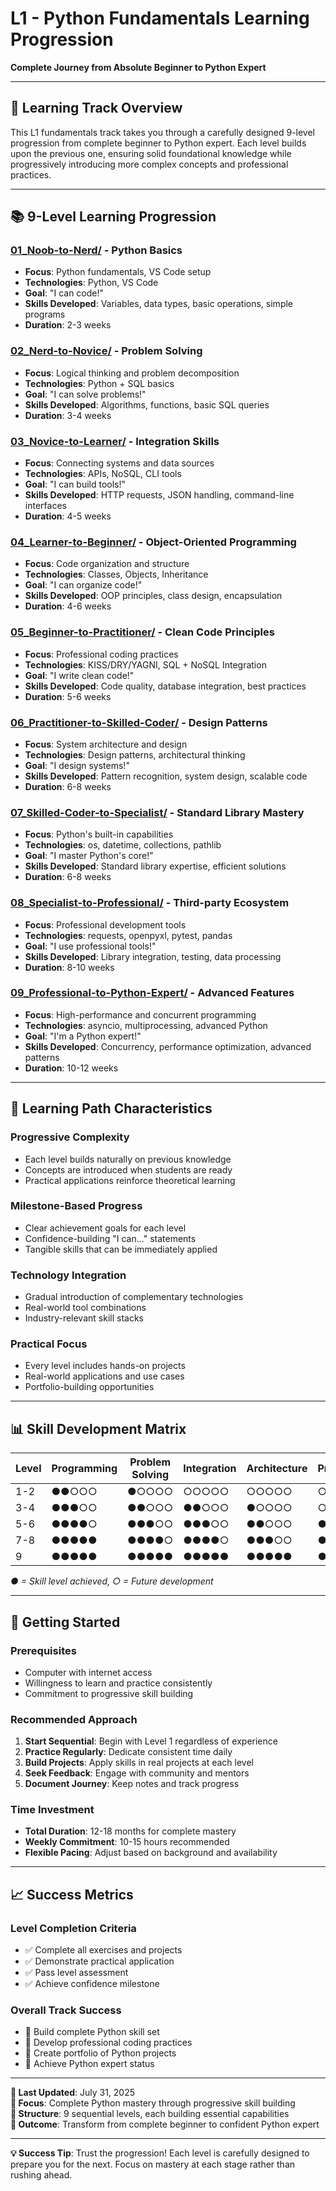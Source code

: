 # L1 - Python Fundamentals Learning Progression

**Complete Journey from Absolute Beginner to Python Expert**

---

## 🎯 Learning Track Overview

This L1 fundamentals track takes you through a carefully designed 9-level progression from complete beginner to Python expert. Each level builds upon the previous one, ensuring solid foundational knowledge while progressively introducing more complex concepts and professional practices.

---

## 📚 9-Level Learning Progression

### **[01_Noob-to-Nerd/](01_Noob-to-Nerd/)** - Python Basics
- **Focus**: Python fundamentals, VS Code setup
- **Technologies**: Python, VS Code
- **Goal**: "I can code!"
- **Skills Developed**: Variables, data types, basic operations, simple programs
- **Duration**: 2-3 weeks

### **[02_Nerd-to-Novice/](02_Nerd-to-Novice/)** - Problem Solving
- **Focus**: Logical thinking and problem decomposition
- **Technologies**: Python + SQL basics
- **Goal**: "I can solve problems!"
- **Skills Developed**: Algorithms, functions, basic SQL queries
- **Duration**: 3-4 weeks

### **[03_Novice-to-Learner/](03_Novice-to-Learner/)** - Integration Skills
- **Focus**: Connecting systems and data sources
- **Technologies**: APIs, NoSQL, CLI tools
- **Goal**: "I can build tools!"
- **Skills Developed**: HTTP requests, JSON handling, command-line interfaces
- **Duration**: 4-5 weeks

### **[04_Learner-to-Beginner/](04_Learner-to-Beginner/)** - Object-Oriented Programming
- **Focus**: Code organization and structure
- **Technologies**: Classes, Objects, Inheritance
- **Goal**: "I can organize code!"
- **Skills Developed**: OOP principles, class design, encapsulation
- **Duration**: 4-6 weeks

### **[05_Beginner-to-Practitioner/](05_Beginner-to-Practitioner/)** - Clean Code Principles
- **Focus**: Professional coding practices
- **Technologies**: KISS/DRY/YAGNI, SQL + NoSQL Integration
- **Goal**: "I write clean code!"
- **Skills Developed**: Code quality, database integration, best practices
- **Duration**: 5-6 weeks

### **[06_Practitioner-to-Skilled-Coder/](06_Practitioner-to-Skilled-Coder/)** - Design Patterns
- **Focus**: System architecture and design
- **Technologies**: Design patterns, architectural thinking
- **Goal**: "I design systems!"
- **Skills Developed**: Pattern recognition, system design, scalable code
- **Duration**: 6-8 weeks

### **[07_Skilled-Coder-to-Specialist/](07_Skilled-Coder-to-Specialist/)** - Standard Library Mastery
- **Focus**: Python's built-in capabilities
- **Technologies**: os, datetime, collections, pathlib
- **Goal**: "I master Python's core!"
- **Skills Developed**: Standard library expertise, efficient solutions
- **Duration**: 6-8 weeks

### **[08_Specialist-to-Professional/](08_Specialist-to-Professional/)** - Third-party Ecosystem
- **Focus**: Professional development tools
- **Technologies**: requests, openpyxl, pytest, pandas
- **Goal**: "I use professional tools!"
- **Skills Developed**: Library integration, testing, data processing
- **Duration**: 8-10 weeks

### **[09_Professional-to-Python-Expert/](09_Professional-to-Python-Expert/)** - Advanced Features
- **Focus**: High-performance and concurrent programming
- **Technologies**: asyncio, multiprocessing, advanced Python
- **Goal**: "I'm a Python expert!"
- **Skills Developed**: Concurrency, performance optimization, advanced patterns
- **Duration**: 10-12 weeks

---

## 🚀 Learning Path Characteristics

### **Progressive Complexity**
- Each level builds naturally on previous knowledge
- Concepts are introduced when students are ready
- Practical applications reinforce theoretical learning

### **Milestone-Based Progress**
- Clear achievement goals for each level
- Confidence-building "I can..." statements
- Tangible skills that can be immediately applied

### **Technology Integration**
- Gradual introduction of complementary technologies
- Real-world tool combinations
- Industry-relevant skill stacks

### **Practical Focus**
- Every level includes hands-on projects
- Real-world applications and use cases
- Portfolio-building opportunities

---

## 📊 Skill Development Matrix

| Level | Programming | Problem Solving | Integration | Architecture | Professional |
|-------|-------------|----------------|-------------|--------------|--------------|
| 1-2   | ●●○○○       | ●○○○○          | ○○○○○       | ○○○○○        | ○○○○○        |
| 3-4   | ●●●○○       | ●●○○○          | ●●○○○       | ●○○○○        | ○○○○○        |
| 5-6   | ●●●●○       | ●●●○○          | ●●●○○       | ●●○○○        | ●○○○○        |
| 7-8   | ●●●●●       | ●●●●○          | ●●●●○       | ●●●○○        | ●●●○○        |
| 9     | ●●●●●       | ●●●●●          | ●●●●●       | ●●●●●        | ●●●●●        |

*● = Skill level achieved, ○ = Future development*

---

## 🎯 Getting Started

### **Prerequisites**
- Computer with internet access
- Willingness to learn and practice consistently
- Commitment to progressive skill building

### **Recommended Approach**
1. **Start Sequential**: Begin with Level 1 regardless of experience
2. **Practice Regularly**: Dedicate consistent time daily
3. **Build Projects**: Apply skills in real projects at each level
4. **Seek Feedback**: Engage with community and mentors
5. **Document Journey**: Keep notes and track progress

### **Time Investment**
- **Total Duration**: 12-18 months for complete mastery
- **Weekly Commitment**: 10-15 hours recommended
- **Flexible Pacing**: Adjust based on background and availability

---

## 📈 Success Metrics

### **Level Completion Criteria**
- ✅ Complete all exercises and projects
- ✅ Demonstrate practical application
- ✅ Pass level assessment
- ✅ Achieve confidence milestone

### **Overall Track Success**
- 🎯 Build complete Python skill set
- 🎯 Develop professional coding practices
- 🎯 Create portfolio of Python projects
- 🎯 Achieve Python expert status

---

**📅 Last Updated**: July 31, 2025  
**🎯 Focus**: Complete Python mastery through progressive skill building  
**📍 Structure**: 9 sequential levels, each building essential capabilities  
**🚀 Outcome**: Transform from complete beginner to confident Python expert

---

**💡 Success Tip**: Trust the progression! Each level is carefully designed to prepare you for the next. Focus on mastery at each stage rather than rushing ahead.

